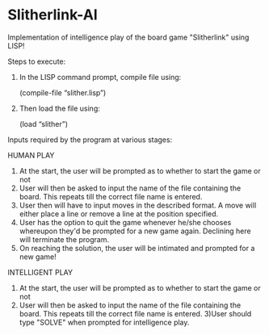 # Slitherlink-AI
Implementation of intelligence play of the board game "Slitherlink" using LISP!

Steps to execute:

1) In the LISP command prompt, compile file using:

    (compile-file “slither.lisp”)

2) Then load the file using: 

    (load “slither”)
	
Inputs required by the program at various stages:

HUMAN PLAY

1) At the start, the user will be prompted as to whether to start the game or not
2) User will then be asked to input the name of the file containing the board. This repeats till the correct file name is entered.
4) User then will have to input moves in the described format. A move will either place a line or remove a line at the position specified.
5) User has the option to quit the game whenever he/she chooses whereupon they'd be prompted for a new game again. Declining here will terminate the program.
6) On reaching the solution, the user will be intimated and prompted for a new game!

INTELLIGENT PLAY
1) At the start, the user will be prompted as to whether to start the game or not
2) User will then be asked to input the name of the file containing the board. This repeats till the correct file name is entered.
3)User should type "SOLVE" when prompted for intelligence play.
